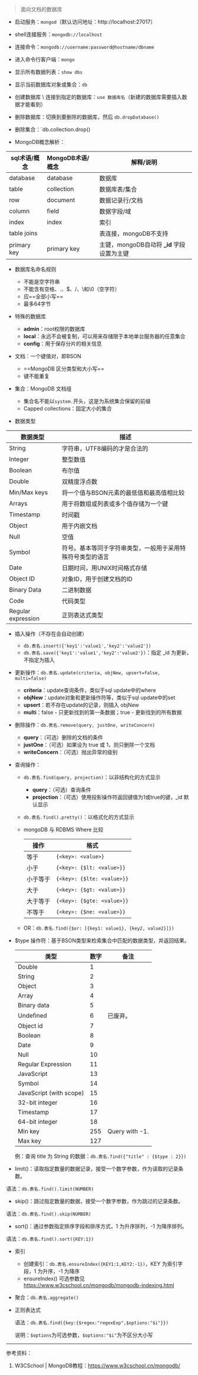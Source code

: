 > 面向文档的数据库

- 启动服务：`mongod`（默认访问地址：http://localhost:27017）

- shell连接服务：`mongodb://localhost`

- 连接命令：`mongodb://username:password@hostname/dbname`

- 进入命令行客户端：`mongo`

- 显示所有数据列表：`show dbs`

- 显示当前数据库对象或集合：`db`

- 创建数据库 \ 连接到指定的数据库：`use 数据库名`（新建的数据库需要插入数据才能看到）

- 删除数据库：切换到要删除的数据库，然后 `db.dropDatabase()`

- 删除集合：`db.collection.drop()

- MongoDB概念解析：

| sql术语/概念 | MongoDB术语/概念 | 解释/说明                                   |
| ------------ | :--------------- | ------------------------------------------- |
| database     | database         | 数据库                                      |
| table        | collection       | 数据库表/集合                               |
| row          | document         | 数据记录行/文档                             |
| column       | field            | 数据字段/域                                 |
| index        | index            | 索引                                        |
| table joins  |                  | 表连接，mongoDB不支持                       |
| primary key  | primary key      | 主键，mongoDB自动将 **\_id** 字段设置为主键 |

- 数据库名命名规则
  - 不能是空字符串
  - 不能含有空格、.、$、/、\和\0（空字符）
  - 应==全部小写==
  - 最多64字节

- 特殊的数据库
  - **admin**：root权限的数据库
  - **local**：永远不会被复制，可以用来存储限于本地单台服务器的任意集合
  - **config**：用于保存分片的相关信息

- 文档：一个键值对，即BSON
  - ==MongoDB 区分类型和大小写==
  - 键不能重复

- 集合：MongoDB 文档组
  - 集合名不能以`system.`开头，这是为系统集合保留的前缀
  - Capped collections：固定大小的集合

- 数据类型

| 数据类型           | 描述                                                       |
| ------------------ | ---------------------------------------------------------- |
| String             | 字符串，UTF8编码的才是合法的                               |
| Integer            | 整型数值                                                   |
| Boolean            | 布尔值                                                     |
| Double             | 双精度浮点数                                               |
| Min/Max keys       | 将一个值与BSON元素的最低值和最高值相比较                   |
| Arrays             | 用于将数组或列表或多个值存储为一个键                       |
| Timestamp          | 时间戳                                                     |
| Object             | 用于内嵌文档                                               |
| Null               | 空值                                                       |
| Symbol             | 符号。基本等同于字符串类型，一般用于采用特殊符号类型的语言 |
| Date               | 日期时间，用UNIX时间格式存储                               |
| Object ID          | 对象ID，用于创建文档的ID                                   |
| Binary Data        | 二进制数据                                                 |
| Code               | 代码类型                                                   |
| Regular expression | 正则表达式类型                                             |

- 插入操作（不存在会自动创建）
  - `db.表名.insert({'key1':'value1','key2':'value2'})`
  - `db.表名.save({'key1':'value1','key2':'value2'})`：指定 _id 为更新，不指定为插入

- 更新操作：`db.表名.update(criteria, objNew, upsert=false, multi=false)`
  - **criteria**：update查询条件，类似于sql update中的where
  - **objNew**：update对象和更新操作符等，类似于sql update中的set
  - **upsert**：若不存在update的记录，则插入 objNew
  - **multi**：false - 只更新找到的第一条数据；true - 更新找到的所有数据

- 删除操作：`db.表名.remove(query, justOne, writeConcern)`
  - **query**：（可选）删除的文档的条件
  - **justOne**：（可选）如果设为 true 或 1，则只删除一个文档
  - **writeConcern**：（可选）抛出异常的级别

- 查询操作：
  - `db.表名.find(query, projection)`：以非结构化的方式显示

    - **query**：（可选）查询条件
    - **projection**：（可选）使用投影操作符返回键值为1或true的键，_id 默认显示

  - `db.表名.find().pretty()`：以格式化的方式显示

  - mongoDB 与 RDBMS Where 比较

    | 操作     | 格式                       |
    | -------- | -------------------------- |
    | 等于     | `{<key>: <value>}`         |
    | 小于     | `{<key>: {$lt: <value>}}`  |
    | 小于等于 | `{<key>: {$lte: <value>}}` |
    | 大于     | `{<key>: {$gt: <value>}}`  |
    | 大于等于 | `{<key>: {$gte: <value>}}` |
    | 不等于   | `{<key>: {$ne: <value>}}`  |

  - OR：`db.表名.find({$or: [{key1: value1}, {key2, value2}]})`

- $type 操作符：基于BSON类型来检索集合中匹配的数据类型，并返回结果。

   | **类型**                | **数字** | **备注**       |
   | ----------------------- | -------- | -------------- |
   | Double                  | 1        |                |
   | String                  | 2        |                |
   | Object                  | 3        |                |
   | Array                   | 4        |                |
   | Binary data             | 5        |                |
   | Undefined               | 6        | 已废弃。       |
   | Object id               | 7        |                |
   | Boolean                 | 8        |                |
   | Date                    | 9        |                |
   | Null                    | 10       |                |
   | Regular Expression      | 11       |                |
   | JavaScript              | 13       |                |
   | Symbol                  | 14       |                |
   | JavaScript (with scope) | 15       |                |
   | 32-bit integer          | 16       |                |
   | Timestamp               | 17       |                |
   | 64-bit integer          | 18       |                |
   | Min key                 | 255      | Query with -1. |
   | Max key                 | 127      |                |

   例：查询 title 为 String 的数据：`db.表名.find({"title" : {$type : 2}})`

- limit()：读取指定数量的数据记录，接受一个数字参数，作为读取的记录条数。

语法：`db.表名.find().limit(NUMBER)`

- skip()：跳过指定数量的数据，接受一个数字参数，作为跳过的记录条数。

语法：`db.表名.find().skip(NUMBER)`

- sort()：通过参数指定排序字段和排序方式，1 为升序排列，-1 为降序排列。

语法：`db.表名.find().sort({KEY:1})`

- 索引
  - 创建索引：`db.表名.ensureIndex({KEY1:1,KEY2:-1})`，KEY 为索引字段，1 为升序，-1 为降序
  - ensureIndex() 可选参数见 https://www.w3cschool.cn/mongodb/mongodb-indexing.html

- 聚合：`db.表名.aggregate()`

- 正则表达式

  语法：`db.表名.find({key:{$regex:"regexExp",$options:"$i"}})`

  说明：`$options`为可选参数，`$options:"$i"`为不区分大小写

---

参考资料：

1. W3CSchool | MongoDB教程：https://www.w3cschool.cn/mongodb/